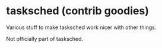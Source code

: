 # tasksched (contrib goodies)

Various stuff to make tasksched work nicer with other things.

Not officially part of tasksched.
